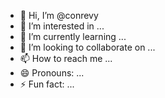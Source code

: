 - 👋 Hi, I’m @conrevy
- 👀 I’m interested in ...
- 🌱 I’m currently learning ...
- 💞️ I’m looking to collaborate on ...
- 📫 How to reach me ...
- 😄 Pronouns: ...
- ⚡ Fun fact: ...

<!---
conrevy/conrevy is a ✨ special ✨ repository because its `README.md` (this file) appears on your GitHub profile.
You can click the Preview link to take a look at your changes.
--->
